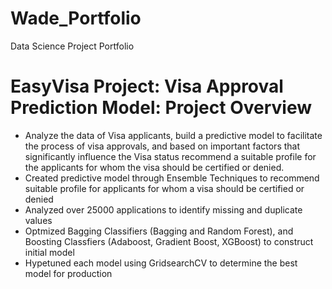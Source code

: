 # Wade_Portfolio
Data Science Project Portfolio

# EasyVisa Project: Visa Approval Prediction Model: Project Overview
* Analyze the data of Visa applicants, build a predictive model to facilitate the process of visa approvals, and based on important factors that significantly influence the Visa status recommend a suitable profile for the applicants for whom the visa should be certified or denied.
* Created predictive model through Ensemble Techniques to recommend suitable profile for applicants for whom a visa should be certified or denied
* Analyzed over 25000 applications to identify missing and duplicate values
* Optmized Bagging Classifiers (Bagging and Random Forest), and Boosting Classfiers (Adaboost, Gradient Boost, XGBoost) to construct initial model
* Hypetuned each model using GridsearchCV to determine the best model for production
